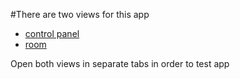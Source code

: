 #There are two views for this app
* [control panel](https://hint-system.herokuapp.com/)
* [room](https://hint-system.herokuapp.com/room)

Open both views in separate tabs in order to test app
